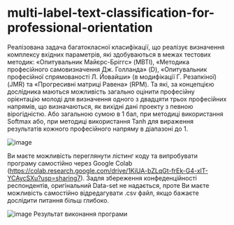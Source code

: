 # multi-label-text-classification-for-professional-orientation
Реалізована задача багатокласної класифікації, що реалізує визначення комплексу вхідних параметрів, які здобуваються в межах тестових методик: «Опитувальник Майєрс-Бріггс» (MBTI), «Методика професійного самовизначення Дж. Голланда» (D), «Опитувальник професійної спрямованості Л. Йовайши» (в модифікації Г. Резапкіної) (JMR) та «Прогресивні матриці Равена» (RPM).
Та які, за концепцією дослідника маються можливість загально оцінити професійну орієнтацію молоді для визначення одного з двадцяти трьох професійних напрямів, що визначаються, як вихідні дані проекту з певною вірогідністю.
Або загальною сумою в 1 бал, при методиці використання Softmax або, при методиці використання Tanh для вираження результатів кожного професійного напряму в діапазоні до 1.

![image](https://user-images.githubusercontent.com/55029455/148900655-576ca00d-a286-4c10-aa8d-c381c003812b.png)

Ви маєте можливість переглянути лістинг коду та випробувати програму самостійно через Google Colab (https://colab.research.google.com/drive/1KiUA-bZLqGt-frEk-G4-xlT-YCAycSXu?usp=sharing7).
Задля збереження конфеденційності респондентів, оригінальний Data-set не надається, проте Ви маєте можливість самостійно відредагувати .csv файл, якщо бажаєте дослідити питання більш глибоко.

![image](https://user-images.githubusercontent.com/55029455/148903142-f52ee094-68aa-463d-9d74-fa6d9e9cf5bf.png)
Результат виконання програми
